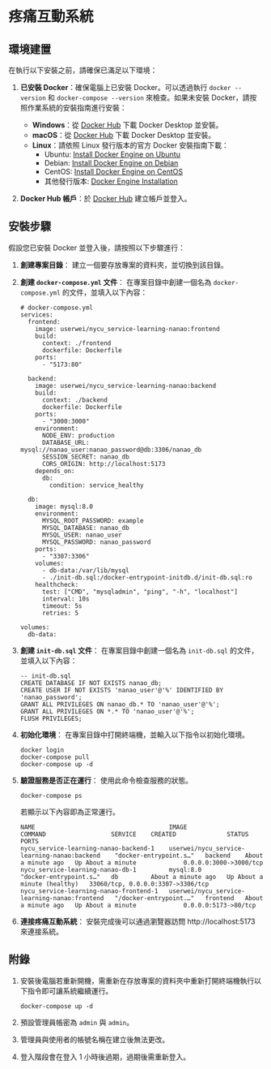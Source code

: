 # 疼痛互動系統

## 環境建置

在執行以下安裝之前，請確保已滿足以下環境：

1. **已安裝 Docker**：確保電腦上已安裝 Docker。可以透過執行 `docker --version` 和 `docker-compose --version` 來檢查。如果未安裝 Docker，請按照作業系統的安裝指南進行安裝：
   - **Windows**：從 [Docker Hub](https://hub.docker.com/editions/community/docker-ce-desktop-windows) 下載 Docker Desktop 並安裝。
   - **macOS**：從 [Docker Hub](https://hub.docker.com/editions/community/docker-ce-desktop-mac) 下載 Docker Desktop 並安裝。
   - **Linux**：請依照 Linux 發行版本的官方 Docker 安裝指南下載：
     - Ubuntu: [Install Docker Engine on Ubuntu](https://docs.docker.com/engine/install/ubuntu/)
     - Debian: [Install Docker Engine on Debian](https://docs.docker.com/engine/install/debian/)
     - CentOS: [Install Docker Engine on CentOS](https://docs.docker.com/engine/install/centos/)
     - 其他發行版本: [Docker Engine Installation](https://docs.docker.com/engine/install/)

2. **Docker Hub 帳戶**：於 [Docker Hub](https://hub.docker.com) 建立帳戶並登入。

## 安裝步驟

假設您已安裝 Docker 並登入後，請按照以下步驟進行：

1. **創建專案目錄**：
    建立一個要存放專案的資料夾，並切換到該目錄。

2. **創建 `docker-compose.yml` 文件**：
    在專案目錄中創建一個名為 `docker-compose.yml` 的文件，並填入以下內容：
    ```yaml=
    # docker-compose.yml
    services:
      frontend:
        image: userwei/nycu_service-learning-nanao:frontend
        build:
          context: ./frontend
          dockerfile: Dockerfile
        ports:
          - "5173:80"

      backend:
        image: userwei/nycu_service-learning-nanao:backend
        build:
          context: ./backend
          dockerfile: Dockerfile
        ports:
          - "3000:3000"
        environment:
          NODE_ENV: production
          DATABASE_URL: mysql://nanao_user:nanao_password@db:3306/nanao_db
          SESSION_SECRET: nanao_db
          CORS_ORIGIN: http://localhost:5173
        depends_on:
          db:
            condition: service_healthy

      db:
        image: mysql:8.0
        environment:
          MYSQL_ROOT_PASSWORD: example
          MYSQL_DATABASE: nanao_db
          MYSQL_USER: nanao_user
          MYSQL_PASSWORD: nanao_password
        ports:
          - "3307:3306"
        volumes:
          - db-data:/var/lib/mysql
          - ./init-db.sql:/docker-entrypoint-initdb.d/init-db.sql:ro
        healthcheck:
          test: ["CMD", "mysqladmin", "ping", "-h", "localhost"]
          interval: 10s
          timeout: 5s
          retries: 5

    volumes:
      db-data:
    ```
3. **創建 `init-db.sql` 文件**：
    在專案目錄中創建一個名為 `init-db.sql` 的文件，並填入以下內容：
    ```sql=
    -- init-db.sql
    CREATE DATABASE IF NOT EXISTS nanao_db;
    CREATE USER IF NOT EXISTS 'nanao_user'@'%' IDENTIFIED BY 'nanao_password';
    GRANT ALL PRIVILEGES ON nanao_db.* TO 'nanao_user'@'%';
    GRANT ALL PRIVILEGES ON *.* TO 'nanao_user'@'%';
    FLUSH PRIVILEGES;
    ```
4. **初始化環境**：
    在專案目錄中打開終端機，並輸入以下指令以初始化環境。
    ```bash=
    docker login
    docker-compose pull
    docker-compose up -d
    ```
5. **驗證服務是否正在運行**：
    使用此命令檢查服務的狀態。
    ```bash=
    docker-compose ps
    ```
    若顯示以下內容即為正常運行。
    ```bash=
    NAME                                     IMAGE                                          COMMAND                  SERVICE    CREATED              STATUS                        PORTS
    nycu_service-learning-nanao-backend-1    userwei/nycu_service-learning-nanao:backend    "docker-entrypoint.s…"   backend    About a minute ago   Up About a minute             0.0.0.0:3000->3000/tcp
    nycu_service-learning-nanao-db-1         mysql:8.0                                      "docker-entrypoint.s…"   db         About a minute ago   Up About a minute (healthy)   33060/tcp, 0.0.0.0:3307->3306/tcp
    nycu_service-learning-nanao-frontend-1   userwei/nycu_service-learning-nanao:frontend   "/docker-entrypoint.…"   frontend   About a minute ago   Up About a minute             0.0.0.0:5173->80/tcp
    ```
6. **連接疼痛互動系統**：
    安裝完成後可以通過瀏覽器訪問 http://localhost:5173 來連接系統。

## 附錄
1. 安裝後電腦若重新開機，需重新在存放專案的資料夾中重新打開終端機執行以下指令即可讓系統繼續運行。

    ```bash=
    docker-compose up -d
    ```
2. 預設管理員帳密為 `admin` 與 `admin`。
3. 管理員與使用者的帳號名稱在建立後無法更改。
4. 登入階段會在登入 1 小時後過期，過期後需重新登入。
